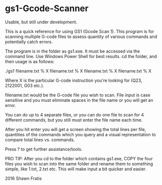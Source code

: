 # gs1-Gcode-Scanner

Usable, but still under development.

This is a quick reference for using GS1 (Gcode Scan 1). This program is for scanning multiple G-code files to assess quantity of various commands and potentially catch errors.

The program is in the folder as gs1.exe. It must be accessed via the command line. Use Windows Power Shell for best results. cd the folder, and then usage is as follows:

./gs1 filename.txt % X filename.txt % X filename.txt % X filename.txt % X

Where X is the particular G-code instruction you're looking for (Q23, 2122001, G03 etc.).

filename.txt would be the G-code file you wish to scan. File input is case sensitive and you must eliminate spaces in the file name or you will get an error.

You can do up to 4 separate files, or you can do one file to scan for 4 different commands, but you still must enter the file name each time.

After you hit enter you will get a screen showing the total lines per file, quantities of the commands which you query and a visual representation to compare total lines vs. commands.

Press ? to get further assistance/tools.

PRO TIP: After you cd to the folder which contains gs1.exe, COPY the four files you wish to scan into the same folder and rename them to something simple, like 1.txt, 2.txt etc. This will make input a bit quicker and easier.

2016 Shawn Fratis
